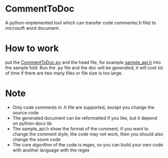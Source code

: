 # CommentToDoc
A python-implemented tool which can transfer code comments(.h file) to microsoft word document.

# How to work
put the [CommentToDoc.py](https://github.com/NiuCoder/CommentToDoc/blob/master/CommentToDoc.py) and the head file, for example [sample_api.h](https://github.com/NiuCoder/CommentToDoc/blob/master/sample_api.h) into the sample fold. Run the .py file and the doc will be generated, it will cost lot of time if there are two many files or file size is too large. 

# Note
- Only code comments in .h file are supported, except you change the source code
- The generated document can be reformatted if you like, but it depend on python-docx lib
- The sample_api.h show the format of the comment, if you want to change the comment style, the code may not work, then you should also change the soure code
- The core algorithm of the code is regex, so you can build your own code with another language with the regex
